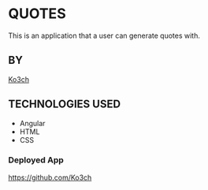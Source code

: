# QUOTES
   This is an application that a user can generate quotes with.

## BY

  [Ko3ch]('https://github.com/Ko3ch')

## TECHNOLOGIES USED

  - Angular
  - HTML
  - CSS

### Deployed App

  https://github.com/Ko3ch
